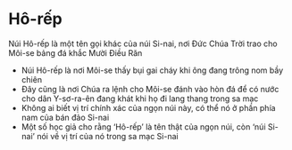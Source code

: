 # Hô-rếp

Núi Hô-rếp là một tên gọi khác của núi Si-nai, nơi Đức Chúa Trời trao cho Môi-se bảng đá khắc Mười Điều Răn
- Núi Hô-rếp là nơi Môi-se thấy bụi gai cháy khi ông đang trông nom bầy chiên
- Đây cũng là nơi Chúa ra lệnh cho Môi-se đánh vào hòn đá để có nước cho dân Y-sơ-ra-ên đang khát khi họ đi lang thang trong sa mạc
- Không ai biết vị trí chính xác của ngọn núi này, có thể nó ở phần phía nam của bán đảo Si-nai
- Một số học giả cho rằng ‘Hô-rếp’ là tên thật của ngọn núi, còn ‘núi Si-nai’ nói về vị trí của nó trong sa mạc Si-nai

